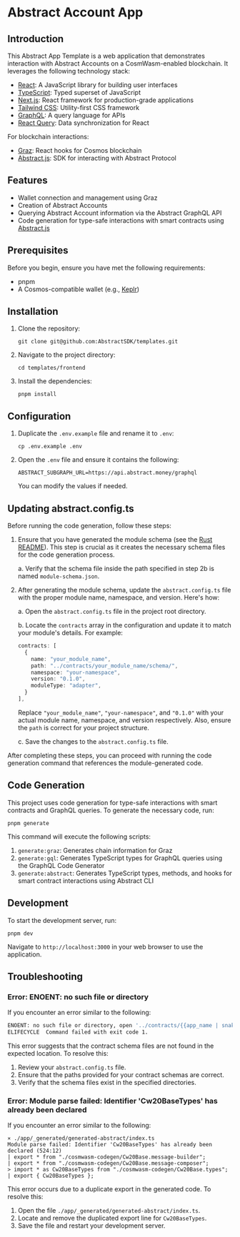 # Abstract Account App

## Introduction

This Abstract App Template is a web application that demonstrates interaction
with Abstract Accounts on a CosmWasm-enabled blockchain. It leverages the
following technology stack:

- [React](https://react.dev/): A JavaScript library for building user interfaces
- [TypeScript](https://www.typescriptlang.org/): Typed superset of JavaScript
- [Next.js](https://nextjs.org/docs): React framework for production-grade
  applications
- [Tailwind CSS](https://tailwindcss.com/docs): Utility-first CSS framework
- [GraphQL](https://graphql.org/): A query language for APIs
- [React Query](https://tanstack.com/query/latest/docs/react/overview): Data
  synchronization for React

For blockchain interactions:

- [Graz](https://graz.sh/docs): React hooks for Cosmos blockchain
- [Abstract.js](https://js.abstract.money/): SDK for interacting with Abstract
  Protocol

## Features

- Wallet connection and management using Graz
- Creation of Abstract Accounts
- Querying Abstract Account information via the Abstract GraphQL API
- Code generation for type-safe interactions with smart contracts using
  [Abstract.js](https://js.abstract.money/)

## Prerequisites

Before you begin, ensure you have met the following requirements:

- pnpm
- A Cosmos-compatible wallet (e.g., [Keplr](keplr.app))

## Installation

1. Clone the repository:
   ```
   git clone git@github.com:AbstractSDK/templates.git
   ```

2. Navigate to the project directory:
   ```
   cd templates/frontend
   ```

3. Install the dependencies:
   ```
   pnpm install
   ```

## Configuration

1. Duplicate the `.env.example` file and rename it to `.env`:
   ```
   cp .env.example .env
   ```

2. Open the `.env` file and ensure it contains the following:
   ```
   ABSTRACT_SUBGRAPH_URL=https://api.abstract.money/graphql
   ```

   You can modify the values if needed.

## Updating abstract.config.ts

Before running the code generation, follow these steps:

1. Ensure that you have generated the module schema (see the
   [Rust README](https://github.com/AbstractSDK/templates/blob/main/README.md)).
   This step is crucial as it creates the necessary schema files for the code
   generation process.

   a. Verify that the schema file inside the path specified in step 2b is named
   `module-schema.json`.

2. After generating the module schema, update the `abstract.config.ts` file with
   the proper module name, namespace, and version. Here's how:

   a. Open the `abstract.config.ts` file in the project root directory.

   b. Locate the `contracts` array in the configuration and update it to match
   your module's details. For example:

   ```typescript
   contracts: [
     {
       name: "your_module_name", 
       path: "../contracts/your_module_name/schema/", 
       namespace: "your-namespace", 
       version: "0.1.0",
       moduleType: "adapter",
     }
   ],
   ```

   Replace `"your_module_name"`, `"your-namespace"`, and `"0.1.0"` with your
   actual module name, namespace, and version respectively. Also, ensure the
   `path` is correct for your project structure.

   c. Save the changes to the `abstract.config.ts` file.

After completing these steps, you can proceed with running the code generation
command that references the module-generated code.

## Code Generation

This project uses code generation for type-safe interactions with smart
contracts and GraphQL queries. To generate the necessary code, run:

```
pnpm generate
```

This command will execute the following scripts:

1. `generate:graz`: Generates chain information for Graz
2. `generate:gql`: Generates TypeScript types for GraphQL queries using the
   GraphQL Code Generator
3. `generate:abstract`: Generates TypeScript types, methods, and hooks for smart
   contract interactions using Abstract CLI

## Development

To start the development server, run:

```
pnpm dev
```

Navigate to `http://localhost:3000` in your web browser to use the application.

## Troubleshooting

### Error: ENOENT: no such file or directory

If you encounter an error similar to the following:

```bash
ENOENT: no such file or directory, open '../contracts/{{app_name | snake_case}}/schema/module-schema.json'
ELIFECYCLE  Command failed with exit code 1.
```

This error suggests that the contract schema files are not found in the expected
location. To resolve this:

1. Review your `abstract.config.ts` file.
2. Ensure that the paths provided for your contract schemas are correct.
3. Verify that the schema files exist in the specified directories.

### Error: Module parse failed: Identifier 'Cw20BaseTypes' has already been declared

If you encounter an error similar to the following:

```shellscript
⨯ ./app/_generated/generated-abstract/index.ts
Module parse failed: Identifier 'Cw20BaseTypes' has already been declared (524:12)
| export * from "./cosmwasm-codegen/Cw20Base.message-builder";
| export * from "./cosmwasm-codegen/Cw20Base.message-composer";
> import * as Cw20BaseTypes from "./cosmwasm-codegen/Cw20Base.types";
| export { Cw20BaseTypes };
```

This error occurs due to a duplicate export in the generated code. To resolve
this:

1. Open the file `./app/_generated/generated-abstract/index.ts`.
2. Locate and remove the duplicated export line for `Cw20BaseTypes`.
3. Save the file and restart your development server.
